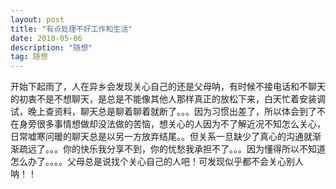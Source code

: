 ```yaml
---
layout: post
title: "有点处理不好工作和生活"
date: 2018-05-06
description: "随想"
tag: 随想
---
```

开始下起雨了，人在异乡会发现关心自己的还是父母呐，有时候不接电话和不聊天的初衷不是不想聊天，是总是不能像其他人那样真正的放松下来，白天忙着安装调试，晚上查资料，聊天总是聊着聊着就断了。。。因为习惯出差了，所以体会到了不在身旁很多事情想做却没法做的苦恼，想关心的人因为不了解近况不知怎么关心，日常嘘寒问暖的聊天总是以另一方放弃结尾。。但关系一旦缺少了真心的沟通就渐渐疏远了。。。你的快乐我分享不到，你的忧愁我承担不了。。。因为懂得所以不知道怎么办了。。。。父母总是说找个关心自己的人吧！可发现似乎都不会关心别人呐！！

